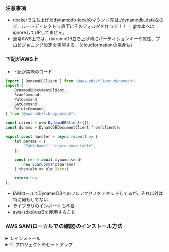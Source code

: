 ### 注意事項
- dockerで立ち上げたdynamodb-localのマウント先は./dynamodb_dataなので、ルートディレクトリ直下にそのフォルダを作って！！！ githubへはignoreしてUPしてません。
- 通常AWS上では、dynamoDB立ち上げ時にパーティションキーや属性、プロビジョニング設定を実施する。（cloudformationの場合も）


### 下記がAWS上

- 下記が実際のコード

```javascript
import { DynamoDBClient } from "@aws-sdk/client-dynamodb";
import {
    DynamoDBDocumentClient,
    ScanCommand,
    PutCommand,
    GetCommand,
    DeleteCommand,
} from "@aws-sdk/lib-dynamodb";

const client = new DynamoDBClient({});
const dynamo = DynamoDBDocumentClient.from(client);

export const handler = async (event) => {
    let params = {
        "TableName": "ogata-user-table",
    };

    const res = await dynamo.send(
        new ScanCommand(params)
    ).then(elm => elm.Items)

    return res;
};


```

- IAMロールでDynamoDBへのフルアクセスをアタッチしてるが、それ以外は特に何もしてない
- ライブラリのインポートも不要
- aws-sdkのver3を使用すること

### AWS SAM(ローカルでの確認)のインストール方法

<details>
<summary> 1. インストール</summary>

- 下記コマンドでインストール

```zh
   brew tap aws/tap
   brew install aws-sam-cli
```

</details>

<details>
<summary> 2. プロジェクトのセットアップ</summary>

- 下記コマンドでインストール

```zh
   sam init
```

</details>
